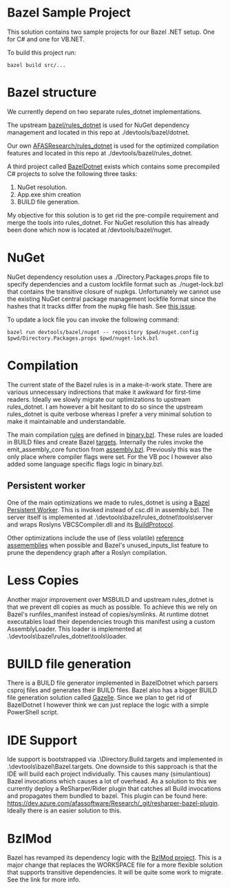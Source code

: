 # Bazel Sample Project

This solution contains two sample projects for our Bazel .NET setup. One for C# and one for VB.NET.

To build this project run:
```
bazel build src/...
```

# Bazel structure
We currently depend on two separate rules_dotnet implementations.

The upstream [bazel/rules_dotnet](https://github.com/bazelbuild/rules_dotnet) is used for NuGet dependency management and located in this repo at ./devtools/bazel/dotnet.

Our own [AFASResearch/rules_dotnet](https://github.com/AFASResearch/rules_dotnet) is used for the optimized compilation features and located in this repo at ./devtools/bazel/rules_dotnet.

A third project called [BazelDotnet](https://github.com/AFASResearch/bazel-dotnet) exists which contains some precompiled C# projects to solve the following three tasks:
1. NuGet resolution.
2. App.exe shim creation
3. BUILD file generation.

My objective for this solution is to get rid the pre-compile requirement and merge the tools into rules_dotnet. For NuGet resolution this has already been done which now is located at /devtools/bazel/nuget.

# NuGet
NuGet dependency resolution uses a ./Directory.Packages.props file to specify dependencies and a custom lockfile format such as ./nuget-lock.bzl that contains the transitive closure of nupkgs. Unfortunately we cannot use the existing NuGet central package management lockfile format since the hashes that it tracks differ from the nupkg file hash. See [this issue](https://github.com/bazelbuild/rules_dotnet/issues/444).

To update a lock file you can invoke the following command:
```
bazel run devtools/bazel/nuget -- repository $pwd/nuget.config $pwd/Directory.Packages.props $pwd/nuget-lock.bzl
```

# Compilation
The current state of the Bazel rules is in a make-it-work state. There are various unnecessary indirections that make it awkward for first-time readers. Ideally we slowly migrate our optimizations to upstream rules_dotnet. I am however a bit hesitant to do so since the upstream rules_dotnet is quite verbose whereas I prefer a very minimal solution to make it maintainable and understandable.

The main compilation [rules](https://bazel.build/extending/rules) are defined in [binary.bzl](.\devtools\bazel\rules_dotnet\dotnet\private\rules\binary.bzl).
These rules are  loaded in BUILD files and create Bazel [targets](https://bazel.build/concepts/build-ref#targets).
Internally the rules invoke the emit_assembly_core function from [assembly.bzl](.\devtools\bazel\rules_dotnet\dotnet\private\actions\assembly.bzl). Previously this was the only place where compiler flags were set. For the VB poc I however also added some language specific flags logic in binary.bzl.

## Persistent worker
One of the main optimizations we made to rules_dotnet is using a [Bazel Persistent Worker](https://bazel.build/remote/persistent). This is invoked instead of csc.dll in assembly.bzl. The server itself is implemented at .\devtools\bazel\rules_dotnet\tools\server and wraps Roslyns VBCSCompiler.dll and its [BuildProtocol](.\devtools\bazel\rules_dotnet\tools\server\BuildProtocol.cs).

Other optimizations include the use of (less volatile) [reference assememblies](https://learn.microsoft.com/en-us/dotnet/standard/assembly/reference-assemblies) when possible and Bazel's unused_inputs_list feature to prune the dependency graph after a Roslyn compilation.

# Less Copies
Another major improvement over MSBUILD and upstream rules_dotnet is that we prevent dll copies as much as possible. To achieve this we rely on Bazel's runfiles_manifest instead of copies/symlinks. At runtime dotnet executables load their dependencies trough this manifest using a custom AssemblyLoader. This loader is implemented at .\devtools\bazel\rules_dotnet\tools\loader.

# BUILD file generation
There is a BUILD file generator implemented in BazelDotnet which parsers csproj files and generates their BUILD files. Bazel also has a bigger BUILD file generation solution called [Gazelle](https://github.com/bazelbuild/bazel-gazelle). Since we plan to get rid of BazelDotnet I however think we can just replace the logic with a simple PowerShell script.

# IDE Support
Ide support is bootstrapped via .\Directory.Build.targets and implemented in .\devtools\bazel\Bazel.targets. One downside to this sapproach is that the IDE will build each project individually. This causes many (simulantious) Bazel invocations which causes a lot of overhead. As a solution to this we currently deploy a ReSharper/Rider plugin that catches all Build invocations and propagates them bundled to bazel. This plugin can be found here: https://dev.azure.com/afassoftware/Research/_git/resharper-bazel-plugin. Ideally there is an easier solution to this.

# BzlMod
Bazel has revamped its dependency logic with the [BzlMod project](https://bazel.build/external/overview#bzlmod). This is a major change that replaces the WORKSPACE file for a more flexible solution that supports transitive dependencies. It will be quite some work to migrate. See the link for more info.

